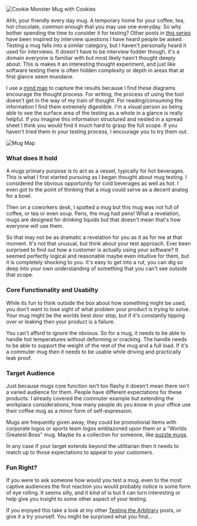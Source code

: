 ![Cookie Monster Mug with Cookies](http://www.brendanconnolly.net/wp-content/uploads/2016/03/cookieMug.jpg)

Ahh, your friendly every day mug. A temporary home for your coffee, tea, hot chocolate, common enough that you may use one everyday. So why bother spending the time to consider it for testing? Other posts in [this series](http://www.brendanconnolly.net/category/testing-the-arbitrary/) have been inspired by interview questions I have heard people be asked. Testing a mug falls into a similar category, but I haven't personally heard it used for interviews. It doesn't have to be interview fodder though, it's a domain everyone is familiar with but most likely hasn't thought deeply about. This is makes it an interesting thought experiment, and just like software testing there is often hidden complexity or depth in areas that at first glance seem mundane. 

I use a [mind map](https://en.wikipedia.org/wiki/Mind_map) to capture the results because I find these diagrams encourage the thought process. For writing, the process of using the tool doesn't get in the way of my train of thought. For reading/consuming the information I find them extremely digestible. I'm a visual person so being able to see the surface area of the testing as a whole in a glance is really helpful. If you imagine this information structured and nested in a spread sheet I think you would find it much hard to grasp the full scope. If you haven't tried them in your testing process, I encourage you to try them out. 

![Mug Map](http://www.brendanconnolly.net/wp-content/uploads/2016/03/Mug.png)

### What does it hold

A mugs primary purpose is to act as a vessel, typically for hot beverages. This is what I first started pursuing as I began thought about mug testing. I considered the obvious opportunity for cold beverages as well as hot. I even got to the point of thinking that a mug could serve as a decent analog for a bowl. 

Then on a coworkers desk, I spotted a mug but this mug was not full of coffee, or tea or even soup. Pens, the mug had pens! What a revelation, mugs are designed for drinking liquids but that doesn't mean that's how everyone will use them. 

So that may not be as dramatic a revelation for you as it as for me at that moment. It's not that unusual, but think about your test approach. Ever been surprised to find out how a customer is actually using your software? It seemed perfectly logical and reasonable maybe even intuitive for them, but it is completely shocking to you. It's easy to get into a rut, you can dig so deep into your own understanding of something that you can't see outside that scope.

### Core Functionality and Usabilty

While its fun to think outside the box about how something might be used, you don't want to lose sight of what problem your product is trying to solve. Your mug might be the worlds best door stop, but if it's constantly tipping over or leaking then your product is a failure. 

You can't afford to ignore the obvious. So for a mug, it needs to be able to handle hot temperatures without deforming or cracking. The handle needs to be able to support the weight of the rest of the mug and a full load. If it's a commuter mug then it needs to be usable while driving and practically leak proof. 

### Target Audience

Just because mugs core function isn't too flashy it doesn't mean there isn't a varied audience for them. People have different expectations for these products. I already covered the commuter example but extending the workplace considerations, how many people do you know in your office use their coffee mug as a minor form of self-expression.

Mugs are frequently given away, they could be promotional items with corporate logos or sports team logos emblazoned upon them or a "Worlds Greatest Boss" mug. Maybe its a collection for someone, like [puzzle mugs](http://www.pottery-magic.com/pottery/history/puzzle_mug.htm). 

In any case if your target extends beyond the utilitarian then it needs to match up to those expectations to appeal to your customers. 

### Fun Right?

If you were to ask someone how would you test a mug, even to the most captive audiences the first reaction you would probably notice is some form of eye rolling. It seems silly, and it kind of is but it can turn interesting or help give you insight to some other aspect of your testing. 

If you enjoyed this take a look at my other [Testing the Arbitrary](http://www.brendanconnolly.net/category/testing-the-arbitrary/) posts, or give it a try yourself. You might be surprised what you find...














